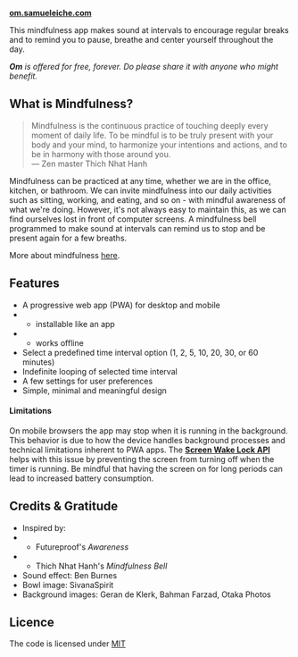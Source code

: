 **[om.samueleiche.com](https://om.samueleiche.com)**

This mindfulness app makes sound at intervals to encourage regular breaks and to remind you to pause, breathe and center yourself throughout the day.

_**Om** is offered for free, forever. Do please share it with anyone who might benefit._

## What is Mindfulness?

> Mindfulness is the continuous practice of touching deeply every moment of daily life. To be mindful is to be truly present with your body and your mind, to harmonize your intentions and actions, and to be in harmony with those around you. \
>  — Zen master Thich Nhat Hanh

Mindfulness can be practiced at any time, whether we are in the office, kitchen, or bathroom. We can invite mindfulness into our daily activities such as sitting, working, and eating, and so on - with mindful awareness of what we're doing. However, it's not always easy to maintain this, as we can find ourselves lost in front of computer screens. A mindfulness bell programmed to make sound at intervals
can remind us to stop and be present again for a few breaths.

More about mindfulness <a href='./MINDFULNESS.md'>here</a>.

## Features

-   A progressive web app (PWA) for desktop and mobile
-   -   installable like an app
-   -   works offline
-   Select a predefined time interval option (1, 2, 5, 10, 20, 30, or 60 minutes)
-   Indefinite looping of selected time interval
-   A few settings for user preferences
-   Simple, minimal and meaningful design

#### Limitations

On mobile browsers the app may stop when it is running in the background. This behavior is due to how the device handles background processes and technical limitations inherent to PWA apps. The **[Screen Wake Lock API](https://developer.mozilla.org/en-US/docs/Web/API/Screen_Wake_Lock_API)** helps with this issue by preventing the screen from turning off when the timer is running. Be mindful that having the screen on for long periods can lead to increased battery consumption.

## Credits & Gratitude

-   Inspired by:
-   -   Futureproof's _Awareness_
-   -   Thich Nhat Hanh's _Mindfulness Bell_
-   Sound effect: Ben Burnes
-   Bowl image: SivanaSpirit
-   Background images: Geran de Klerk, Bahman Farzad, Otaka Photos

## Licence

The code is licensed under <a href='./LICENCE'>MIT</a>
